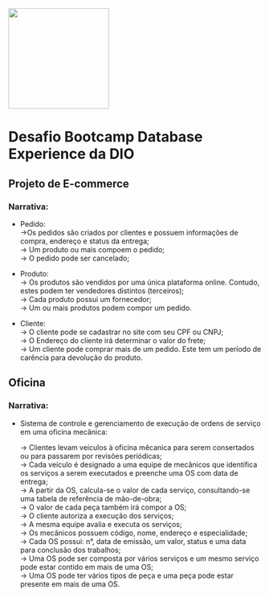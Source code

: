 <img src = "https://github.com/raquel0685/desafio-Bootcamp-DIO-DBExperience/blob/main/db.png" width="200" center>

# Desafio Bootcamp Database Experience da DIO

## Projeto de E-commerce
### Narrativa:

- Pedido:<br/>
  ->Os pedidos são criados por clientes e possuem informações de
compra, endereço e status da entrega;<br/>
  -> Um produto ou mais compoem o pedido;<br/>
  -> O pedido pode ser cancelado;<br/>

- Produto:<br/>
  -> Os produtos são vendidos por uma única plataforma online.
Contudo, estes podem ter vendedores distintos (terceiros);<br/>
  -> Cada produto possui um fornecedor;<br/>
  -> Um ou mais produtos podem compor um pedido.<br/>

- Cliente:<br/>
  -> O cliente pode se cadastrar no site com seu CPF ou CNPJ;<br/>
  -> O Endereço do cliente irá determinar o valor do frete;<br/>
  -> Um cliente pode comprar mais de um pedido. Este tem um período
de carência para devolução do produto.<br/>

## Oficina<br/>
### Narrativa:<br/>

- Sistema de controle e gerenciamento de execução de
ordens de serviço em uma oficina mecânica:<br/>

  -> Clientes levam veículos à oficina mêcanica para serem
consertados ou para passarem por revisões periódicas;<br/>
  -> Cada veículo é designado a uma equipe de mecânicos que
identifica os serviços a serem executados e preenche uma
OS com data de entrega;<br/>
  -> A partir da OS, calcula-se o valor de cada serviço,
consultando-se uma tabela de referência de mão-de-obra;<br/>
  -> O valor de cada peça também irá compor a OS;<br/>
  -> O cliente autoriza a execução dos serviços;<br/>
  -> A mesma equipe avalia e executa os serviços;<br/>
  -> Os mecânicos possuem código, nome, endereço e
especialidade;<br/>
  -> Cada OS possui: n°, data de emissão, um valor, status e uma
data para conclusão dos trabalhos;<br/>
  -> Uma OS pode ser composta por vários serviços e um mesmo
serviço pode estar contido em mais de uma OS;<br/>
  -> Uma OS pode ter vários tipos de peça e uma peça pode
estar presente em mais de uma OS.

